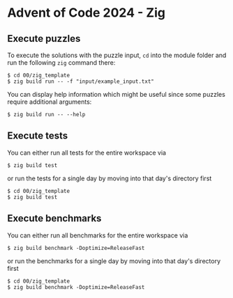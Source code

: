 # Advent of Code 2024 - Zig

## Execute puzzles

To execute the solutions with the puzzle input, `cd` into the module folder and run the following `zig` command there:

```
$ cd 00/zig_template
$ zig build run -- -f "input/example_input.txt"
```

You can display help information which might be useful since some puzzles require additional arguments:
```
$ zig build run -- --help
```

## Execute tests

You can either run all tests for the entire workspace via
```
$ zig build test
```
or run the tests for a single day by moving into that day's directory first
```
$ cd 00/zig_template
$ zig build test
```

## Execute benchmarks

You can either run all benchmarks for the entire workspace via
```
$ zig build benchmark -Doptimize=ReleaseFast
```
or run the benchmarks for a single day by moving into that day's directory first
```
$ cd 00/zig_template
$ zig build benchmark -Doptimize=ReleaseFast
```
